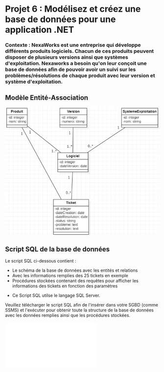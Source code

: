 # Projet 6 : Modélisez et créez une base de données pour une application .NET

### Contexte : NexaWorks est une entreprise qui développe différents produits logiciels. Chacun de ces produits peuvent disposer de plusieurs versions ainsi que systèmes d'exploitation. Nexaworks a besoin qu'on leur conçoit une base de données afin de pouvoir avoir un suivi sur les problèmes/résolutions de chaque produit avec leur version et système d'exploitation.

## Modèle Entité-Association
![Diagramme E-A](DiagrammeNexaWorks.PNG)

## Script SQL de la base de données
Le script SQL ci-dessous contient :
- Le schéma de la base de données avec les entités et relations
- Avec les informations remplies des 25 tickets en exemple
- Procédures stockées contenant des requêtes pour afficher les informations des tickets en fonction des paramètres

* Ce Script SQL utilse le langage SQL Server.

Veuillez télécharger le script SQL afin de l'insérer dans votre SGBD (comme SSMS) et l'exécuter pour obtenir toute la structure de la base de données avec les données remplies ainsi que les procédures stockées.

![Script](NewaworksBDD.sql)
